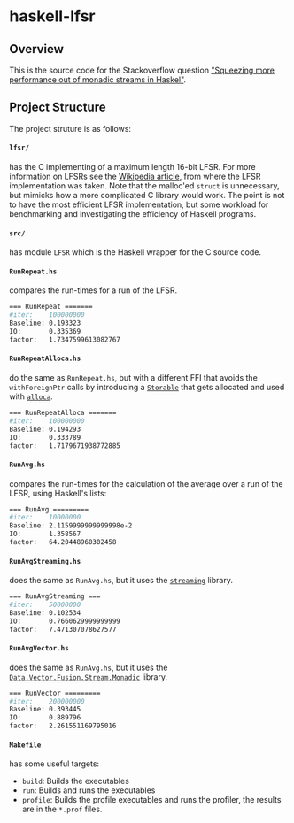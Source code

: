 # haskell-lfsr

## Overview

This is the source code for the Stackoverflow question ["Squeezing more performance out of monadic streams in Haskel"](https://stackoverflow.com/questions/50791698/squeezing-more-performance-out-of-monadic-streams-in-haskell).

## Project Structure

The project struture is as follows:

#### `lfsr/`

has the C implementing of a maximum length 16-bit LFSR. For more information on LFSRs see the [Wikipedia article](https://en.wikipedia.org/wiki/Linear-feedback_shift_register), from where the LFSR implementation was taken. Note that the malloc'ed `struct` is unnecessary, but mimicks how a more complicated C library would work. The point is not to have the most efficient LFSR implementation, but some workload for benchmarking and investigating the efficiency of Haskell programs.

#### `src/`

has module `LFSR` which is the Haskell wrapper for the C source code.

#### `RunRepeat.hs`

compares the run-times for a run of the LFSR.

```bash
=== RunRepeat =======
#iter:    100000000
Baseline: 0.193323
IO:       0.335369
factor:   1.7347599613082767
```

#### `RunRepeatAlloca.hs`

do the same as `RunRepeat.hs`, but with a different FFI that avoids the `withForeignPtr` calls by
introducing a [`Storable`](http://hackage.haskell.org/package/base-4.11.1.0/docs/Foreign-Storable.html) that gets allocated and used with [`alloca`](http://hackage.haskell.org/package/base-4.11.1.0/docs/Foreign-Marshal-Alloc.html#alloca).

```bash
=== RunRepeatAlloca =======
#iter:    100000000
Baseline: 0.194293
IO:       0.333789
factor:   1.7179671938772885
```

#### `RunAvg.hs`

compares the run-times for the calculation of the average over a run of the LFSR, using Haskell's lists:

```bash
=== RunAvg =========
#iter:    10000000
Baseline: 2.1159999999999998e-2
IO:       1.358567
factor:   64.20448960302458
```

#### `RunAvgStreaming.hs`

does the same as `RunAvg.hs`, but it uses the [`streaming`](http://hackage.haskell.org/package/streaming) library.

```bash
=== RunAvgStreaming ===
#iter:    50000000
Baseline: 0.102534
IO:       0.7660629999999999
factor:   7.471307078627577
```

#### `RunAvgVector.hs`

does the same as `RunAvg.hs`, but it uses the [`Data.Vector.Fusion.Stream.Monadic`](http://hackage.haskell.org/package/vector-0.12.0.1/docs/Data-Vector-Fusion-Stream-Monadic.html) library.

```bash
=== RunVector =========
#iter:    200000000
Baseline: 0.393445
IO:       0.889796
factor:   2.261551169795016
```

#### `Makefile`

has some useful targets:

- `build`: Builds the executables
- `run`: Builds and runs the executables
- `profile`: Builds the profile executables and runs the profiler, the results are in the `*.prof` files.
